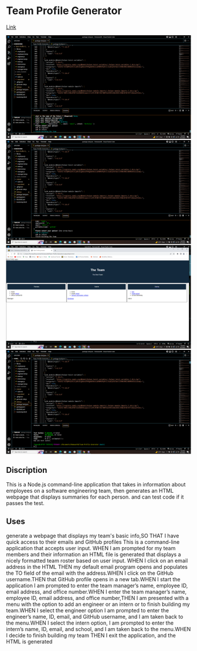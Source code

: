 #   Team Profile Generator

[Link](https://drive.google.com/file/d/1GrKjR8z00kU9AxcHntNhXOT8Qma9nWvx/view)

![Link](./images/team1.png)
![Link](./images/team2.png)
![Link](./images/team3.png)
![Link](./images/team4.png)

## Discription

  This is  a Node.js command-line application that takes in information about employees on a software engineering team, then generates an HTML webpage that displays summaries for each person. and can test code if it passes the test.


## Uses


  generate a webpage that displays my team's basic info,SO THAT I have quick access to their emails and GitHub profiles
 This is a command-line application that accepts user input. WHEN I am prompted for my team members and their information an 
 HTML file is generated that displays a nicely formatted team roster based on user input. WHEN I click on an email address in the HTML
THEN my default email program opens and populates the TO field of the email with the address.WHEN I click on the GitHub username.THEN that 
GitHub profile opens in a new tab.WHEN I start the application I am prompted to enter the team manager’s name, employee ID, email address, 
and office number.WHEN I enter the team manager’s name, employee ID, email address, and office number,THEN I am presented with a menu with 
the option to add an engineer or an intern or to finish building my team.WHEN I select the engineer option I am prompted to enter the engineer’s 
name, ID, email, and GitHub username, and I am taken back to the menu.WHEN I select the intern option, I am prompted to enter the intern’s name,
 ID, email, and school, and I am taken back to the menu.WHEN I decide to finish building my team
THEN I exit the application, and the HTML is generated

